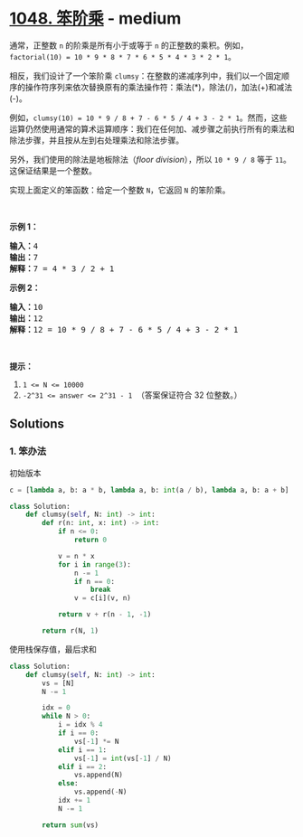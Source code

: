 # [1048. 笨阶乘](https://leetcode-cn.com/problems/clumsy-factorial/) - medium

<p>通常，正整数 <code>n</code> 的阶乘是所有小于或等于 <code>n</code> 的正整数的乘积。例如，<code>factorial(10) = 10 * 9 * 8 * 7 * 6 * 5 * 4 * 3 * 2 * 1</code>。</p>

<p>相反，我们设计了一个笨阶乘 <code>clumsy</code>：在整数的递减序列中，我们以一个固定顺序的操作符序列来依次替换原有的乘法操作符：乘法(*)，除法(/)，加法(+)和减法(-)。</p>

<p>例如，<code>clumsy(10) = 10 * 9 / 8 + 7 - 6 * 5 / 4 + 3 - 2 * 1</code>。然而，这些运算仍然使用通常的算术运算顺序：我们在任何加、减步骤之前执行所有的乘法和除法步骤，并且按从左到右处理乘法和除法步骤。</p>

<p>另外，我们使用的除法是地板除法（<em>floor division</em>），所以&nbsp;<code>10 * 9 / 8</code>&nbsp;等于&nbsp;<code>11</code>。这保证结果是一个整数。</p>

<p>实现上面定义的笨函数：给定一个整数 <code>N</code>，它返回 <code>N</code> 的笨阶乘。</p>

<p>&nbsp;</p>

<p><strong>示例 1：</strong></p>

<pre><strong>输入：</strong>4
<strong>输出：</strong>7
<strong>解释：</strong>7 = 4 * 3 / 2 + 1
</pre>

<p><strong>示例 2：</strong></p>

<pre><strong>输入：</strong>10
<strong>输出：</strong>12
<strong>解释：</strong>12 = 10 * 9 / 8 + 7 - 6 * 5 / 4 + 3 - 2 * 1
</pre>

<p>&nbsp;</p>

<p><strong>提示：</strong></p>

<ol>
	<li><code>1 &lt;= N &lt;= 10000</code></li>
	<li><code>-2^31 &lt;= answer &lt;= 2^31 - 1</code>&nbsp; （答案保证符合 32 位整数。）</li>
</ol>


## Solutions

### 1. 笨办法

初始版本

```py
c = [lambda a, b: a * b, lambda a, b: int(a / b), lambda a, b: a + b]

class Solution:
    def clumsy(self, N: int) -> int:
        def r(n: int, x: int) -> int:
            if n <= 0:
                return 0

            v = n * x
            for i in range(3):
                n -= 1
                if n == 0:
                    break
                v = c[i](v, n)

            return v + r(n - 1, -1)

        return r(N, 1)

```

使用栈保存值，最后求和

```py
class Solution:
    def clumsy(self, N: int) -> int:
        vs = [N]
        N -= 1

        idx = 0
        while N > 0:
            i = idx % 4
            if i == 0:
                vs[-1] *= N
            elif i == 1:
                vs[-1] = int(vs[-1] / N)
            elif i == 2:
                vs.append(N)
            else:
                vs.append(-N)
            idx += 1
            N -= 1

        return sum(vs)
```
